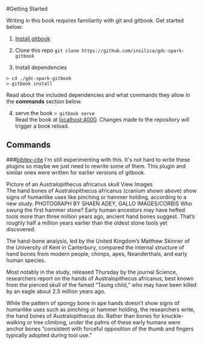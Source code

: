 #Getting Started

Writing in this book requires familiarity with git and gitbook. Get started below:

1. [Install gitbook](https://github.com/GitbookIO/gitbook/blob/master/docs/setup.md)

2. Clone this repo
 `git clone https://github.com/insilica/gdc-spark-gitbook`

3. Install dependencies  
  ```
  > cd ./gdc-spark-gitbook
  > gitbook install
  ```
  Read about the included dependencies and what commands they allow in the **commands** section below.

4. serve the book `> gitbook serve`  
Read the book at [localhost:4000](localhost:4000).  Changes made to the repository will trigger a book reload.

## Commands

###[bibtex-cite](https://plugins.gitbook.com/plugin/bibtex-cite)
I'm still experimenting with this.  It's not hard to write these plugins so maybe we just need to rewrite some of them.  This plugin and similar ones were written for earlier versions of gitbook.


 Picture of an Australopithecus africanus skull
View Images  
The hand bones of Australopithecus africanus (cranium shown above) show signs of humanlike uses like pinching or hammer holding, according to a new study. 
PHOTOGRAPH BY SHAEN ADEY, GALLO IMAGES/CORBIS
Who swung the first hammer stone? Early human ancestors may have hefted tools more than three million years ago, ancient hand bones suggest. That’s roughly half a million years earlier than the oldest stone tools yet discovered.

The hand-bone analysis, led by the United Kingdom’s Matthew Skinner of the University of Kent in Canterbury, compared the internal structure of hand bones from modern people, chimps, apes, Neanderthals, and early human species.

Most notably in the study, released Thursday by the journal Science, researchers report on the hands of Australopithecus africanus, best known from the pierced skull of the famed “Taung child,” who may have been killed by an eagle about 2.5 million years ago.

While the pattern of spongy bone in ape hands doesn’t show signs of humanlike uses such as pinching or hammer holding, the researchers write, the hand bones of Australopithecus do. Rather than bones for knuckle-walking or tree climbing, under the palms of these early humans were anchor bones “consistent with forceful opposition of the thumb and fingers typically adopted during tool use.”